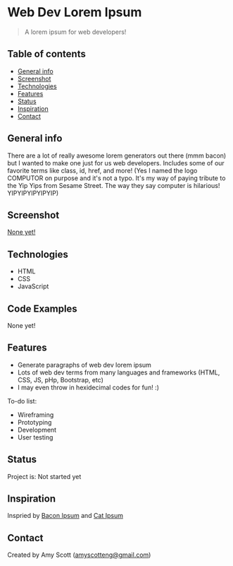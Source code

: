 # Web Dev Lorem Ipsum
> A lorem ipsum for web developers! 

## Table of contents
* [General info](#general-info)
* [Screenshot](#screenshot)
* [Technologies](#technologies)
* [Features](#features)
* [Status](#status)
* [Inspiration](#inspiration)
* [Contact](#contact)

## General info
There are a lot of really awesome lorem generators out there (mmm bacon) but I wanted to make one just for us web developers. Includes some of our favorite terms like class, id, href, and more!
(Yes I named the logo COMPUTOR on purpose and it's not a typo. It's my way of paying tribute to the Yip Yips from Sesame Street. The way they say computer is hilarious! YIPYIPYIPYIPYIP)

## Screenshot
[None yet!](./img/screenshot.png)

## Technologies
* HTML
* CSS
* JavaScript

## Code Examples
None yet!

## Features

* Generate paragraphs of web dev lorem ipsum
* Lots of web dev terms from many languages and frameworks (HTML, CSS, JS, pHp, Bootstrap, etc)
* I may even throw in hexidecimal codes for fun! :)

To-do list:
* Wireframing
* Prototyping
* Development
* User testing

## Status
Project is: 
Not started yet

## Inspiration
Inspried by <a href="https://baconipsum.com/">Bacon Ipsum</a> and <a href="http://www.catipsum.com/">Cat Ipsum<a/>

## Contact
Created by Amy Scott (amyscotteng@gmail.com)
